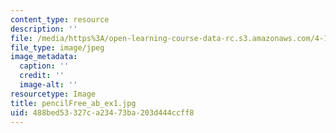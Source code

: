 ```yaml
---
content_type: resource
description: ''
file: /media/https%3A/open-learning-course-data-rc.s3.amazonaws.com/4-111-introduction-to-architecture-environmental-design-spring-2014/488bed53327ca23473ba203d444ccff8_pencilFree_ab_ex1.jpg
file_type: image/jpeg
image_metadata:
  caption: ''
  credit: ''
  image-alt: ''
resourcetype: Image
title: pencilFree_ab_ex1.jpg
uid: 488bed53-327c-a234-73ba-203d444ccff8
---
```

